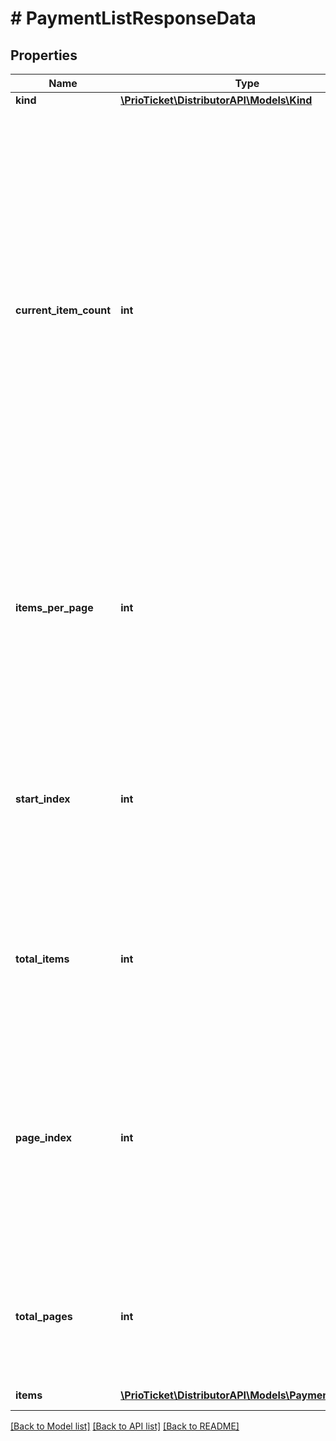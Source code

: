 # # PaymentListResponseData

## Properties

Name | Type | Description | Notes
------------ | ------------- | ------------- | -------------
**kind** | [**\PrioTicket\DistributorAPI\Models\Kind**](Kind.md) |  |
**current_item_count** | **int** | The number of items in this result set. Should be equivalent to items.length, and is provided as a convenience property. For example, suppose a developer requests a set of search items, and asks for 10 items per page. The total set of that search has 14 total items. The first page of items will have 10 items in it, so both &#x60;items_per_page&#x60; and &#x60;current_item_count&#x60; will equal \&quot;10\&quot;. The next page of items will have the remaining 4 items; &#x60;items_per_page&#x60; will still be \&quot;10\&quot;, but &#x60;current_item_count&#x60; will be \&quot;4\&quot;. |
**items_per_page** | **int** | The number of items in the result. This is not necessarily the size of the data.items array; if we are viewing the last page of items, the size of data.items may be less than &#x60;items_per_page&#x60;. However the size of data.items should not exceed &#x60;items_per_page&#x60;. |
**start_index** | **int** | The index of the first item in data.items. For consistency, &#x60;start_index&#x60; should be 1-based. For example, the first item in the first set of items should have a &#x60;start_index&#x60; of 1. If the user requests the next set of data, the &#x60;start_index&#x60; may be 10. |
**total_items** | **int** | The total number of items available in this set. For example, if a user has 100 blog posts, the response may only contain 10 items, but the &#x60;total_items&#x60; would be 100. |
**page_index** | **int** | The index of the current page of items. For consistency, &#x60;page_index&#x60; should be 1-based. For example, the first page of items has a &#x60;page_index&#x60; of 1. &#x60;page_index&#x60; can also be calculated from the item-based paging properties: &#x60;page_index&#x60; &#x3D; floor(&#x60;start_index&#x60; / &#x60;items_per_page&#x60;) + 1. |
**total_pages** | **int** | The total number of pages in the result set. &#x60;total_pages&#x60; can also be calculated from the item-based paging properties above: &#x60;total_pages&#x60; &#x3D; ceiling(&#x60;total_items&#x60; / &#x60;items_per_page&#x60;) |
**items** | [**\PrioTicket\DistributorAPI\Models\PaymentDetails[]**](PaymentDetails.md) | A list of all payments. |

[[Back to Model list]](../../README.md#models) [[Back to API list]](../../README.md#endpoints) [[Back to README]](../../README.md)
